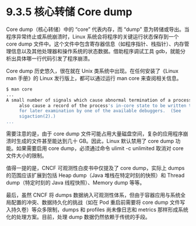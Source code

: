 # 9.3.5 核心转储 Core dump

Core dump（核心转储）中的 “core” 代表内存，而 “dump” 意为转储或导出。当程序异常终止或系统崩溃时，Linux 系统会将程序的关键运行状态保存到一个 core dump 文件中。这个文件中包含寄存器信息（如程序指针、栈指针）、内存管理信息以及其他处理器和操作系统的状态数据。借助程序调试工具 gdb，就能分析出具体哪一行代码引发了程序崩溃。

Core dump 历史悠久，很在就在 Unix 类系统中出现。在任何安装了《Linux man 手册》的 Linux 发行版上，都可以通过运行 man core 来查阅相关信息。

```bash
$ man core
...
A small number of signals which cause abnormal termination of a process
     also cause a record of the process's in-core state to be written to disk
     for later examination by one of the available debuggers.  (See
     sigaction(2).)
...
```

需要注意的是，由于 core dump 文件可能占用大量磁盘空间，复杂的应用程序崩溃时生成的文件甚至能达到几十 GB。因此，Linux 默认禁用了 core dump 功能。如果需要启用 core dump，必须通过命令 ulimit -c unlimited 取消对 core 文件大小的限制。

值得一提的是，CNCF 可观测性白皮书中仅提及了 core dump，实际上 dumps 的范围应该扩展到包括 Heap dump（Java 堆栈在特定时刻的快照）和 Thread dump（特定时刻的 Java 线程快照）、Memory dump 等等。

最后，虽然 CNCF 将 dumps 数据纳入可观测性体系，但由于容器应用与系统全局配置的冲突、数据持久化的挑战（如在 Pod 重启前需要将 core dump 文件写入持久卷）等众多限制，dumps 和 profiles 尚未像日志和 metrics 那样形成系统化的处理方案。目前，处理 dump 数据仍然依赖于传统的手段。